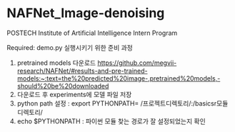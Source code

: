 # NAFNet_Image-denoising
POSTECH Institute of Artificial Intelligence Intern Program

Required:
demo.py 실행시키기 위한 준비 과정
1. pretrained models 다운로드 https://github.com/megvii-research/NAFNet/#results-and-pre-trained-models:~:text=the%20predicted%20image-,pretrained%20models,-should%20be%20downloaded
2. 다운로드 후 experiments에 모델 파일 저장
3. python path 설정 : export PYTHONPATH= /프로젝트디렉토리/:/basicsr모듈디렉토리/
4. echo $PYTHONPATH : 파이썬 모듈 찾는 경로가 잘 설정되었는지 확인
